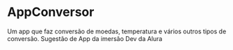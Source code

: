 # AppConversor
Um app que faz conversão de moedas, temperatura e vários outros tipos de conversão. Sugestão de App da imersão Dev da Alura
